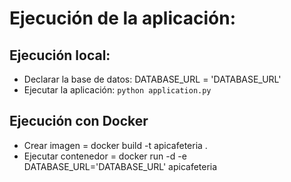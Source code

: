 # Ejecución de la aplicación:
## Ejecución local:
- Declarar la base de datos: DATABASE_URL = 'DATABASE_URL'
- Ejecutar la aplicación: `python application.py`

## Ejecución con Docker
- Crear imagen = docker build -t apicafeteria .
- Ejecutar contenedor = docker run -d -e DATABASE_URL='DATABASE_URL' apicafeteria
